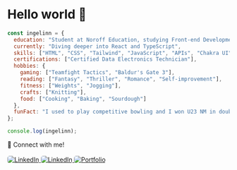 # Hello world 🌸

```javascript
const ingelinn = {
  education: "Student at Noroff Education, studying Front-end Development",
  currently: "Diving deeper into React and TypeScript",
  skills: ["HTML", "CSS", "Tailwind", "JavaScript", "APIs", "Chakra UI", "React", "TypeScript"],
  certifications: ["Certified Data Electronics Technician"],
  hobbies: {
    gaming: ["Teamfight Tactics", "Baldur's Gate 3"],
    reading: ["Fantasy", "Thriller", "Romance", "Self-improvement"],
    fitness: ["Weights", "Jogging"],
    crafts: ["Knitting"],
    food: ["Cooking", "Baking", "Sourdough"]
  },
  funFact: "I used to play competitive bowling and I won U23 NM in doubles with my teammate in 2013."
};

console.log(ingelinn);
```
🍂 Connect with me!<br><br>
<a href="https://www.linkedin.com/in/ingelinnhelenelonne/" target="_blank">
  <img src="https://img.shields.io/badge/LinkedIn-262626?style=flat&logo=linkedin&logoColor=white" alt="LinkedIn" style="border-radius: 5px;"/>
</a>
<a href="mailto:ingelinn92@gmail.com" target="_blank">
  <img src="https://img.shields.io/badge/Gmail-262626?style=flat&logo=gmail&logoColor=white" alt="LinkedIn" style="border-radius: 5px;"/>
</a>
<a href="https://ihlonne-portfolio.netlify.app/" target="_blank">
  <img src="https://img.shields.io/badge/Portfolio-262626?style=flat&logo=firefox&logoColor=white" alt="Portfolio" style="border-radius: 5px;"/>
</a>

